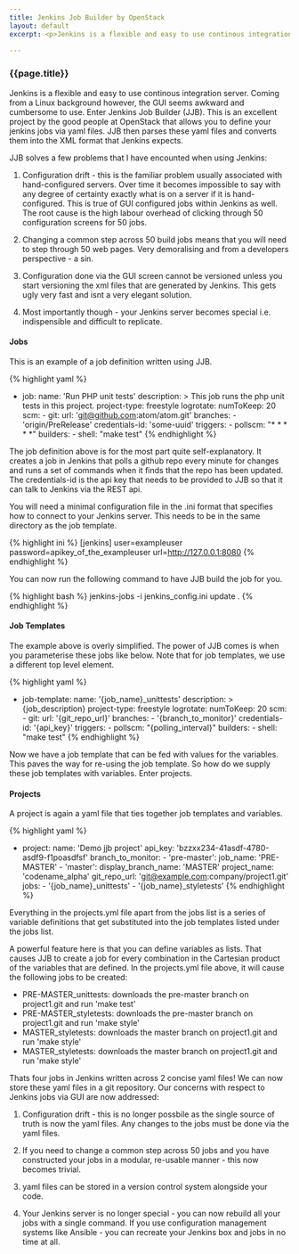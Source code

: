 ```yaml
---
title: Jenkins Job Builder by OpenStack
layout: default
excerpt: <p>Jenkins is a flexible and easy to use continous integration server. Coming from a Linux background however, the GUI seems awkward and cumbersome to use. Enter Jenkins job templates. This is an excellent project by the good people at OpenStack that allows you to define your jenkins jobs via yaml files. JJB then parses these yaml files and converts them into the XML format that Jenkins expects.</p>
 
---
```

### {{page.title}}

<p>Jenkins is a flexible and easy to use continous integration server. Coming from a Linux background however, the GUI seems awkward and cumbersome to use. Enter Jenkins Job Builder (JJB). This is an excellent project by the good people at OpenStack that allows you to define your jenkins jobs via yaml files. JJB then parses these yaml files and converts them into the XML format that Jenkins expects.</p>

JJB solves a few problems that I have encounted when using Jenkins:

1. Configuration drift - this is the familiar problem usually associated with hand-configured servers. Over time it becomes impossible to say with any degree of certainty exactly what is on a server if it is hand-configured. This is true of GUI configured jobs within Jenkins as well. The root cause is the high labour overhead of clicking through 50 configuration screens for 50 jobs.

2. Changing a common step across 50 build jobs means that you will need to step through 50 web pages. Very demoralising and from a developers perspective - a sin.

3. Configuration done via the GUI screen cannot be versioned unless you start versioning the xml files that are generated by Jenkins. This gets ugly very fast and isnt a very elegant solution.

4. Most importantly though - your Jenkins server becomes special i.e. indispensible and difficult to replicate. 

#### Jobs 
This is an example of a job definition written using JJB.

{% highlight yaml %}
- job:
    name: 'Run PHP unit tests'
    description: >
                  This job runs the php unit tests in this project.
    project-type: freestyle
    logrotate:
      numToKeep: 20
    scm:
      - git:
          url: 'git@github.com:atom/atom.git'
          branches:
            - 'origin/PreRelease'
          credentials-id: 'some-uuid'
    triggers:
      - pollscm: "* * * * *"
    builders:
      - shell: "make test"
{% endhighlight %}        

The job definition above is for the most part quite self-explanatory. It creates a job in Jenkins that polls a github repo every minute for changes and runs a set of commands when it finds that the repo has been updated. The credentials-id is the api key that needs to be provided to JJB so that it can talk to Jenkins via the REST api.

You will need a minimal configuration file in the .ini format that specifies how to connect to your Jenkins server. This needs to be in the same directory as the job template.

{% highlight ini %}
[jenkins]
user=exampleuser
password=apikey_of_the_exampleuser
url=http://127.0.0.1:8080
{% endhighlight %}

You can now run the following command to have JJB build the job for you.

{% highlight bash %}
jenkins-jobs -i jenkins_config.ini update .
{% endhighlight %}


#### Job Templates
The example above is overly simplified. The power of JJB comes is when you parameterise these jobs like below. Note that for job templates, we use a different top level element.

{% highlight yaml %}
- job-template:
    name: '{job_name}_unittests'
    description: >
                  {job_description}
    project-type: freestyle
    logrotate:
      numToKeep: 20
    scm:
      - git:
          url: '{git_repo_url}'
          branches:
            - '{branch_to_monitor}'
          credentials-id: '{api_key}'
    triggers:
      - pollscm: "{polling_interval}"
    builders:
      - shell: "make test"
{% endhighlight %}

Now we have a job template that can be fed with values for the variables. This paves the way for re-using the job template. So how do we supply these job templates with variables. Enter projects.

#### Projects
A project is again a yaml file that ties together job templates and variables.

{% highlight yaml %}
- project:
    name: 'Demo jjb project'
    api_key: 'bzzxx234-41asdf-4780-asdf9-f1poasdfsf'
    branch_to_monitor:
      - 'pre-master':
           job_name: 'PRE-MASTER'
      - 'master':
           display_branch_name: 'MASTER'
    project_name: 'codename_alpha'
    git_repo_url: 'git@example.com:company/project1.git'
    jobs:
      - '{job_name}_unittests'
      - '{job_name}_styletests'
{% endhighlight %}

Everything in the projects.yml file apart from the jobs list is a series of variable definitions that get substituted into the job templates listed under the jobs list. 

A powerful feature here is that you can define variables as lists. That causes JJB to create a job for every combination in the Cartesian product of the variables that are defined. In the projects.yml file above, it will cause the following jobs to be created:

* PRE-MASTER_unittests: downloads the pre-master branch on project1.git and run 'make test'
* PRE-MASTER_styletests: downloads the pre-master branch on project1.git and run 'make style'
* MASTER_styletests: downloads the master branch on project1.git and run 'make style'
* MASTER_styletests: downloads the master branch on project1.git and run 'make style'

Thats four jobs in Jenkins written across 2 concise yaml files! We can now store these yaml files in a git repository. Our concerns with respect to Jenkins jobs via GUI are now addressed:

1. Configuration drift - this is no longer possbile as the single source of truth is now the yaml files. Any changes to the jobs must be done via the yaml files.

2. If you need to change a common step across 50 jobs and you have constructed your jobs in a modular, re-usable manner - this now becomes trivial.

3. yaml files can be stored in a version control system alongside your code.

4. Your Jenkins server is no longer special - you can now rebuild all your jobs with a single command. If you use configuration management systems like Ansible - you can recreate your Jenkins box and jobs in no time at all.


